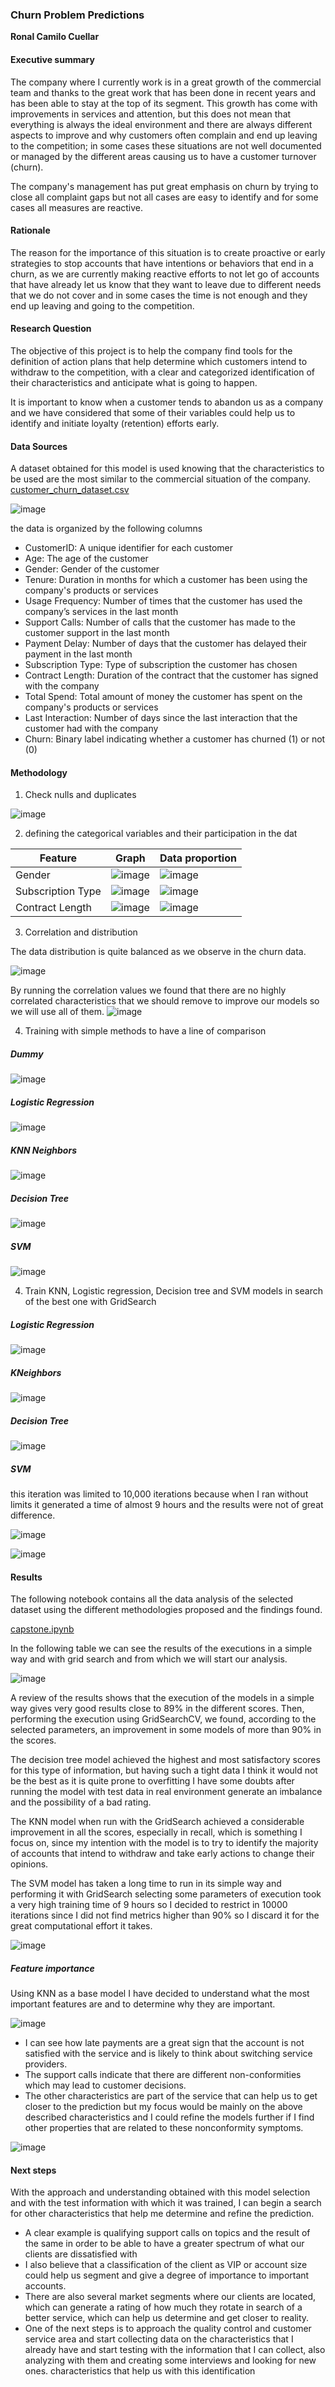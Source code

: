 ### Churn Problem Predictions
**Ronal Camilo Cuellar**

#### Executive summary
The company where I currently work is in a great growth of the commercial team and thanks to the great work that has been done in recent years and has been able to stay at the top of its segment. This growth has come with improvements in services and attention, but this does not mean that everything is always the ideal environment and there are always different aspects to improve and why customers often complain and end up leaving to the competition; in some cases these situations are not well documented or managed by the different areas causing us to have a customer turnover (churn). 

The company's management has put great emphasis on churn by trying to close all complaint gaps but not all cases are easy to identify and for some cases all measures are reactive. 

#### Rationale
The reason for the importance of this situation is to create proactive or early strategies to stop accounts that have intentions or behaviors that end in a churn, as we are currently making reactive efforts to not let go of accounts that have already let us know that they want to leave due to different needs that we do not cover and in some cases the time is not enough and they end up leaving and going to the competition.

#### Research Question
The objective of this project is to help the company find tools for the definition of action plans that help determine which customers intend to withdraw to the competition, with a clear and categorized identification of their characteristics and anticipate what is going to happen.

It is important to know when a customer tends to abandon us as a company and we have considered that some of their variables could help us to identify and initiate loyalty (retention) efforts early.

#### Data Sources
A dataset obtained for this model is used knowing that the characteristics to be used are the most similar to the commercial situation of the company.
[customer_churn_dataset.csv](https://github.com/ronalcamilo/capstone/blob/main/data/customer_churn_dataset.csv)

![image](images/sample_data.png)

the data is organized by the following columns

* CustomerID: A unique identifier for each customer
* Age: The age of the customer
* Gender: Gender of the customer
* Tenure: Duration in months for which a customer has been using the company's products or services
* Usage Frequency: Number of times that the customer has used the company’s services in the last month
* Support Calls: Number of calls that the customer has made to the customer support in the last month
* Payment Delay: Number of days that the customer has delayed their payment in the last month
* Subscription Type: Type of subscription the customer has chosen
* Contract Length: Duration of the contract that the customer has signed with the company
* Total Spend: Total amount of money the customer has spent on the company's products or services
* Last Interaction: Number of days since the last interaction that the customer had with the company
* Churn: Binary label indicating whether a customer has churned (1) or not (0)


#### Methodology

1. Check nulls and duplicates

![image](images/nulls_duplicates.png)

2. defining the categorical variables and their participation in the dat

| Feature | Graph | Data proportion |
| ------------- | ------------- | ------------- |
| Gender  | ![image](images/gender.png) | ![image](images/gender1.png)  |
| Subscription Type  | ![image](images/subscription_type.png) | ![image](images/subscription_type1.png)  |
| Contract Length  | ![image](images/contract_length.png) | ![image](images/contract_length1.png)  |

3. Correlation and distribution

The data distribution is quite balanced as we observe in the churn data.

![image](images/distribution.png)

By running the correlation values we found that there are no highly correlated characteristics that we should remove to improve our models so we will use all of them.
![image](images/correlations.png)

4. Training with simple methods to have a line of comparison

##### Dummy

![image](images/dummy.png)

##### Logistic Regression

![image](images/LR.png)

##### KNN Neighbors

![image](images/KNN.png)

##### Decision Tree

![image](images/DT.png)

##### SVM

![image](images/SVM.png)

4. Train KNN, Logistic regression, Decision tree and SVM models in search of the best one with GridSearch

##### Logistic Regression

![image](images/LRGS.png)

##### KNeighbors

![image](images/KNNGS.png)

##### Decision Tree

![image](images/DTGS.png)

##### SVM

this iteration was limited to 10,000 iterations because when I ran without limits it generated a time of almost 9 hours and the results were not of great difference.

![image](images/SVMGS.png)

![image](images/SVMGSALL.png)

#### Results

The following notebook contains all the data analysis of the selected dataset using the different methodologies proposed and the findings found.

[capstone.ipynb](https://github.com/ronalcamilo/capstone/blob/main/capstone.ipynb)

In the following table we can see the results of the executions in a simple way and with grid search and from which we will start our analysis.

![image](images/results.png)

A review of the results shows that the execution of the models in a simple way gives very good results close to 89% in the different scores. Then, performing the execution using GridSearchCV, we found, according to the selected parameters, an improvement in some models of more than 90% in the scores.

The decision tree model achieved the highest and most satisfactory scores for this type of information, but having such a tight data I think it would not be the best as it is quite prone to overfitting I have some doubts after running the model with test data in real environment generate an imbalance and the possibility of a bad rating.

The KNN model when run with the GridSearch achieved a considerable improvement in all the scores, especially in recall, which is something I focus on, since my intention with the model is to try to identify the majority of accounts that intend to withdraw and take early actions to change their opinions.

The SVM model has taken a long time to run in its simple way and performing it with GridSearch selecting some parameters of execution took a very high training time of 9 hours so I decided to restrict in 10000 iterations since I did not find metrics higher than 90% so I discard it for the great computational effort it takes.

![image](images/resultsplot.png)


##### Feature importance

Using KNN as a base model I have decided to understand what the most important features are and to determine why they are important.

![image](images/importances.png)   

* I can see how late payments are a great sign that the account is not satisfied with the service and is likely to think about switching service providers.
* The support calls indicate that there are different non-conformities which may lead to customer decisions.
* The other characteristics are part of the service that can help us to get closer to the prediction but my focus would be mainly on the above described characteristics and I could refine the models further if I find other properties that are related to these nonconformity symptoms.

![image](images/importancesplot.png)


#### Next steps

With the approach and understanding obtained with this model selection and with the test information with which it was trained, I can begin a search for other characteristics that help me determine and refine the prediction.
* A clear example is qualifying support calls on topics and the result of the same in order to be able to have a greater spectrum of what our clients are dissatisfied with 
* I also believe that a classification of the client as VIP or account size could help us segment and give a degree of importance to important accounts. 
* There are also several market segments where our clients are located, which can generate a rating of how much they rotate in search of a better service, which can help us determine and get closer to reality.
* One of the next steps is to approach the quality control and customer service area and start collecting data on the characteristics that I already have and start testing with the information that I can collect, also analyzing with them and creating some interviews and looking for new ones. characteristics that help us with this identification

